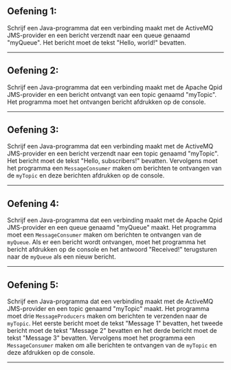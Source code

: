 ## Oefening 1:

Schrijf een Java-programma dat een verbinding maakt met de ActiveMQ JMS-provider en een bericht verzendt naar een queue genaamd "myQueue". Het bericht moet de tekst "Hello, world!" bevatten.

---

## Oefening 2:

Schrijf een Java-programma dat een verbinding maakt met de Apache Qpid JMS-provider en een bericht ontvangt van een topic genaamd "myTopic". Het programma moet het ontvangen bericht afdrukken op de console.

---

## Oefening 3:

Schrijf een Java-programma dat een verbinding maakt met de ActiveMQ JMS-provider en een bericht verzendt naar een topic genaamd "myTopic". Het bericht moet de tekst "Hello, subscribers!" bevatten. Vervolgens moet het programma een `MessageConsumer` maken om berichten te ontvangen van de `myTopic` en deze berichten afdrukken op de console.

---

## Oefening 4:

Schrijf een Java-programma dat een verbinding maakt met de Apache Qpid JMS-provider en een queue genaamd "myQueue" maakt. Het programma moet een `MessageConsumer` maken om berichten te ontvangen van de `myQueue`. Als er een bericht wordt ontvangen, moet het programma het bericht afdrukken op de console en het antwoord "Received!" terugsturen naar de `myQueue` als een nieuw bericht.

---

## Oefening 5:

Schrijf een Java-programma dat een verbinding maakt met de ActiveMQ JMS-provider en een topic genaamd "myTopic" maakt. Het programma moet drie `MessageProducers` maken om berichten te verzenden naar de `myTopic`. Het eerste bericht moet de tekst "Message 1" bevatten, het tweede bericht moet de tekst "Message 2" bevatten en het derde bericht moet de tekst "Message 3" bevatten. Vervolgens moet het programma een `MessageConsumer` maken om alle berichten te ontvangen van de `myTopic` en deze afdrukken op de console.

---

